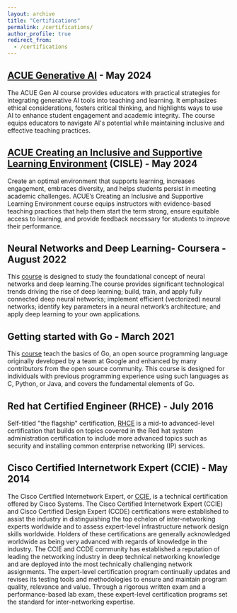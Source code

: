 ```yaml
---
layout: archive
title: "Certifications"
permalink: /certifications/
author_profile: true
redirect_from:
  - /certifications
---
```

## [ACUE Generative AI](https://acue.org/ai-series/) - May 2024
The ACUE Gen AI course provides educators with practical strategies for integrating generative AI tools into teaching and learning. It emphasizes ethical considerations, fosters critical thinking, and highlights ways to use AI to enhance student engagement and academic integrity. The course equips educators to navigate AI's potential while maintaining inclusive and effective teaching practices.


## [ACUE Creating an Inclusive and Supportive Learning Environment](https://learn.acue.org/course/creating-an-inclusive-and-supportive-learning-environment/) (CISLE) - May 2024
Create an optimal environment that supports learning, increases engagement, embraces diversity, and helps students persist in meeting academic challenges. ACUE’s Creating an Inclusive and Supportive Learning Environment course equips instructors with evidence-based teaching practices that help them start the term strong, ensure equitable access to learning, and provide feedback necessary for students to improve their performance.


## Neural Networks and Deep Learning- Coursera - August 2022
This [course](https://www.coursera.org/learn/neural-networks-deep-learning) is designed to study the foundational concept of neural networks and deep learning.The course provides significant technological trends driving the rise of deep learning; build, train, and apply fully connected deep neural networks; implement efficient (vectorized) neural networks; identify key parameters in a neural network’s architecture; and apply deep learning to your own applications.

## Getting started with Go - March 2021
This [course](https://www.coursera.org/learn/golang-getting-started) teach the basics of Go, an open source programming language originally developed by a team at Google and enhanced by many contributors from the open source community. This course is designed for individuals with previous programming experience using such languages as C, Python, or Java, and covers the fundamental elements of Go. 

## Red hat Certified Engineer (RHCE) - July 2016
Self-titled "the flagship" certification, [RHCE](https://www.redhat.com/en/services/certification/rhce) is a mid-to advanced-level certification that builds on topics covered in the Red hat system administration certification to include more advanced topics such as security and installing common enterprise networking (IP) services.

## Cisco Certified Internetwork Expert (CCIE) - May 2014
The Cisco Certified Internetwork Expert, or [CCIE](https://www.cisco.com/c/en/us/training-events/training-certifications/certifications/expert/ccie-enterprise-infrastructure.html), is a technical certification offered by Cisco Systems. The Cisco Certified Internetwork Expert (CCIE) and Cisco Certified Design Expert (CCDE) certifications were established to assist the industry in distinguishing the top echelon of inter-networking experts worldwide and to assess expert-level infrastructure network design skills worldwide. Holders of these certifications are generally acknowledged worldwide as being very advanced with regards of knowledge in the industry. The CCIE and CCDE community has established a reputation of leading the networking industry in deep technical networking knowledge and are deployed into the most technically challenging network assignments. The expert-level certification program continually updates and revises its testing tools and methodologies to ensure and maintain program quality, relevance and value. Through a rigorous written exam and a performance-based lab exam, these expert-level certification programs set the standard for inter-networking expertise.


